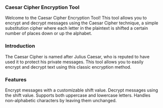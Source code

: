 ### Caesar Cipher Encryption Tool

Welcome to the Caesar Cipher Encryption Tool! This tool allows you to encrypt and decrypt messages using the Caesar Cipher technique, a simple substitution cipher where each letter in the plaintext is shifted a certain number of places down or up the alphabet.


### Introduction
The Caesar Cipher is named after Julius Caesar, who is reputed to have used it to protect his private messages. This tool allows you to easily encrypt and decrypt text using this classic encryption method.

### Features
Encrypt messages with a customizable shift value.
Decrypt messages using the shift value.
Supports both uppercase and lowercase letters.
Handles non-alphabetic characters by leaving them unchanged.
